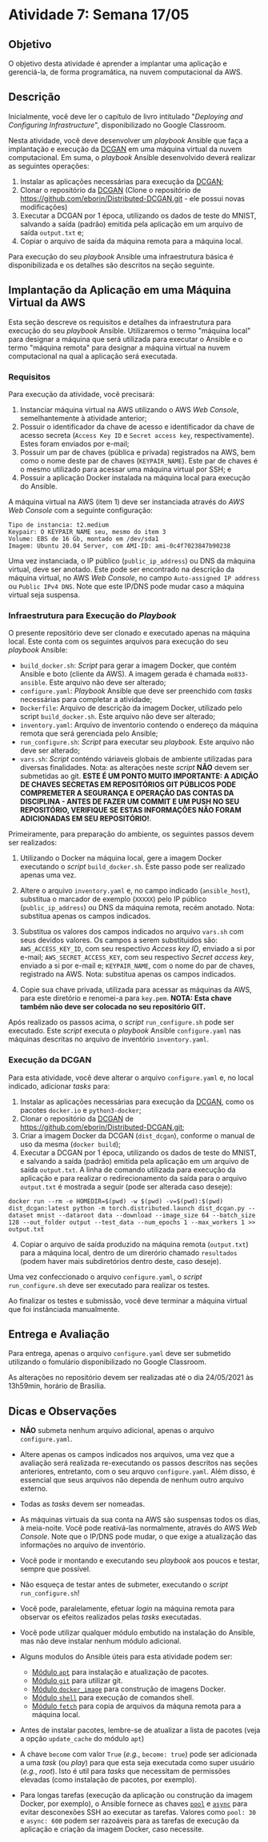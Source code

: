 # Atividade 7: Semana 17/05

## Objetivo

O objetivo desta atividade é aprender a implantar uma aplicação e gerenciá-la, de forma programática, na nuvem computacional da AWS. 

## Descrição

Inicialmente, você deve ler o capítulo de livro intitulado "*Deploying and Configuring Infrastructure*", disponibilizado no Google Classroom. 

Nesta atividade, você deve desenvolver um *playbook* Ansible que faça a implantação e execução da [DCGAN](https://github.com/eborin/Distributed-DCGAN.git) em uma máquina virtual da nuvem computacional. 
Em suma, o *playbook* Ansible desenvolvido deverá realizar as seguintes operações:
1. Instalar as aplicações necessárias para execução da [DCGAN](https://github.com/eborin/Distributed-DCGAN.git);
2. Clonar o repositório da [DCGAN](https://github.com/eborin/Distributed-DCGAN.git) (Clone o repositório de https://github.com/eborin/Distributed-DCGAN.git - ele possui novas modificações)
3. Executar a DCGAN por 1 época, utilizando os dados de teste do MNIST, salvando a saída (padrão) emitida pela aplicação em um arquivo de saída ``output.txt`` e;
4. Copiar o arquivo de saída da máquina remota para a máquina local.

Para execução do seu *playbook* Ansible uma infraestrutura básica é disponibilizada e os detalhes são descritos na seção seguinte.

## Implantação da Aplicação em uma Máquina Virtual da AWS

Esta seção descreve os requisitos e detalhes da infraestrutura para execução do seu *playbook* Ansible.
Utilizaremos o termo "máquina local" para designar a máquina que será utilizada para executar o Ansible e o termo "máquina remota" para designar a máquina virtual na nuvem computacional na qual a aplicação será executada.

### Requisitos

Para execução da atividade, você precisará:
1. Instanciar máquina virtual na AWS utilizando o AWS *Web Console*, semelhantemente à atividade anterior;
2. Possuir o identificador da chave de acesso e identificador da chave de acesso secreta (`Access Key ID` e `Secret access key`, respectivamente). Estes foram enviados por e-mail;
3. Possuir um par de chaves (pública e privada) registrados na AWS, bem como o nome deste par de chaves (`KEYPAIR_NAME`). 
Este par de chaves é o mesmo utilizado para acessar uma máquina virtual por SSH; e
4. Possuir a aplicação Docker instalada na máquina local para execução do Ansible.

A máquina virtual na AWS (item 1) deve ser instanciada através do *AWS Web Console* com a seguinte configuração:

```
Tipo de instancia: t2.medium
Keypair: O KEYPAIR_NAME seu, mesmo do item 3
Volume: EBS de 16 Gb, montado em /dev/sda1
Imagem: Ubuntu 20.04 Server, com AMI-ID: ami-0c4f7023847b90238
```

Uma vez instanciada, o IP público (`public_ip_address`) ou DNS da máquina virtual, deve ser anotado. 
Este pode ser encontrado na descrição da máquina virtual, no AWS *Web Console*, no campo `Auto-assigned IP address` ou `Public IPv4 DNS`. 
Note que este IP/DNS pode mudar caso a máquina virtual seja suspensa.

### Infraestrutura para Execução do *Playbook*

O presente repositório deve ser clonado e executado apenas na máquina local.
Este conta com os seguintes arquivos para execução do seu *playbook* Ansible:

- ``build_docker.sh``: *Script* para gerar a imagem Docker, que contém Ansible e boto (cliente da AWS). 
A imagem gerada é chamada `mo833-ansible`. 
Este arquivo não deve ser alterado;
- ``configure.yaml``: *Playbook* Ansible que deve ser preenchido com *tasks* necessárias para completar a atividade;
- ``Dockerfile``: Arquivo de descrição da imagem Docker, utilizado pelo script `build_docker.sh`. Este arquivo não deve ser alterado;
- ``inventory.yaml``: Arquivo de inventorio contendo o endereço da máquina remota que será gerenciada pelo Ansible;
- ``run_configure.sh``: *Script* para executar seu *playbook*. Este arquivo não deve ser alterado;
- ``vars.sh``: *Script* conténdo váriaveis globais de ambiente utilizadas para diversas finalidades. Nota: as alterações neste *script* **NÃO** devem ser submetidas ao git.
**ESTE É UM PONTO MUITO IMPORTANTE: A ADIÇÃO DE CHAVES SECRETAS EM REPOSITÓRIOS GIT PÚBLICOS PODE COMPREMETER A SEGURANÇA E OPERAÇÃO DAS CONTAS DA DISCIPLINA - ANTES DE FAZER UM COMMIT E UM PUSH NO SEU REPOSITÓRIO, VERIFIQUE SE ESTAS INFORMAÇÕES NÃO FORAM ADICIONADAS EM SEU REPOSITÓRIO!**.

Primeiramente, para preparação do ambiente, os seguintes passos devem ser realizados:

1. Utilizando o Docker na máquina local, gere a imagem Docker executando o *script* `build_docker.sh`. Este passo pode ser realizado apenas uma vez.

2. Altere o arquivo `inventory.yaml` e, no campo indicado (`ansible_host`), substitua o marcador de exemplo (`XXXXX`) pelo IP público (`public_ip_address`) ou DNS da máquina remota, recém anotado. Nota: substitua apenas os campos indicados.

3. Substitua os valores dos campos indicados no arquivo `vars.sh` com seus devidos valores. Os campos a serem substituidos são: `AWS_ACCESS_KEY_ID`, com seu respectivo *Access key ID*, enviado a si por e-mail; `AWS_SECRET_ACCESS_KEY`, com seu respectivo *Secret access key*, enviado a si por e-mail e; `KEYPAIR_NAME`, com o nome do par de chaves, registrado na AWS. Nota: substitua apenas os campos indicados.

4. Copie sua chave privada, utilizada para acessar as máquinas da AWS, para este diretório e renomei-a para `key.pem`. **NOTA: Esta chave também não deve ser colocada no seu repositório GIT.**

Após realizado os passos acima, o *script* `run_configure.sh` pode ser executado. 
Este *script* executa o *playbook* Ansible `configure.yaml` nas máquinas descritas no arquivo de inventório `inventory.yaml`.

### Execução da DCGAN

Para esta atividade, você deve alterar o arquivo `configure.yaml` e, no local indicado, adicionar *tasks* para:

1. Instalar as aplicações necessárias para execução da [DCGAN](https://github.com/eborin/Distributed-DCGAN.git), como os pacotes `docker.io` e `python3-docker`;
2. Clonar o repositório da [DCGAN](https://github.com/eborin/Distributed-DCGAN.git) de https://github.com/eborin/Distributed-DCGAN.git;
3. Criar a imagem Docker da DCGAN (`dist_dcgan`), conforme o manual de uso da mesma (`docker build`);
4. Executar a DCGAN por 1 época, utilizando os dados de teste do MNIST, e salvando a saída (padrão) emitida pela aplicação em um arquivo de saída ``output.txt``. 
A linha de comando utilizada para execução da aplicação e para realizar o redirecionamento da saída para o arquivo `output.txt` é mostrada a seguir (pode ser alterada caso deseje):
```
docker run --rm -e HOMEDIR=$(pwd) -w $(pwd) -v=$(pwd):$(pwd) dist_dcgan:latest python -m torch.distributed.launch dist_dcgan.py --dataset mnist --dataroot data --download --image_size 64 --batch_size 128 --out_folder output --test_data --num_epochs 1 --max_workers 1 >> output.txt
```
4. Copiar o arquivo de saída produzido na máquina remota (`output.txt`) para a máquina local, dentro de um direrório chamado `resultados` (podem haver mais subdiretórios dentro deste, caso deseje).

Uma vez confeccionado o arquivo `configure.yaml`, o *script* `run_configure.sh` deve ser executado para realizar os testes.

Ao finalizar os testes e submissão, você deve terminar a máquina virtual que foi instânciada manualmente.

## Entrega e Avaliação

Para entrega, apenas o arquivo `configure.yaml` deve ser submetido utilizando o fomulário disponibilizado no Google Classroom.

As alterações no repositório devem ser realizadas até o dia 24/05/2021 às 13h59min, horário de Brasilia.

## Dicas e Observações
- **NÃO** submeta nenhum arquivo adicional, apenas o arquivo `configure.yaml`.

- Altere apenas os campos indicados nos arquivos, uma vez que a avaliação será realizada re-executando os passos descritos nas seções anteriores, entretanto, com o seu arquvo `configure.yaml`. Além disso, é essencial que seus arquivos não dependa de nenhum outro arquivo externo.

- Todas as *tasks* devem ser nomeadas.

- As máquinas virtuais da sua conta na AWS são suspensas todos os dias, à meia-noite. Você pode reativá-las normalmente, através do AWS *Web Console*. Note que o IP/DNS pode mudar, o que exige a atualização das informações no arquivo de inventório.

- Você pode ir montando e executando seu *playbook* aos poucos e testar, sempre que possível.

- Não esqueça de testar antes de submeter, executando o *script* `run_configure.sh`!

- Você pode, paralelamente, efetuar *login* na máquina remota para observar os efeitos realizados pelas *tasks* executadas.

- Você pode utilizar qualquer módulo embutido na instalação do Ansible, mas não deve instalar nenhum módulo adicional.

- Alguns modulos do Ansible úteis para esta atividade podem ser: 
    - [Módulo `apt`](https://docs.ansible.com/ansible/latest/collections/ansible/builtin/apt_module.html) para instalação e atualização de pacotes.
    - [Módulo `git`](https://docs.ansible.com/ansible/latest/collections/ansible/builtin/git_module.html) para utilizar git.
    - [Módulo `docker_image`](https://docs.ansible.com/ansible/latest/collections/community/docker/docker_image_module.html) para construção de imagens Docker.
    - [Módulo `shell`](https://docs.ansible.com/ansible/latest/collections/ansible/builtin/shell_module.html) para execução de comandos shell.
    - [Módulo `fetch`](https://docs.ansible.com/ansible/latest/collections/ansible/builtin/fetch_module.html) para copia de arquivos da máquna remota para a máquina local.

- Antes de instalar pacotes, lembre-se de atualizar a lista de pacotes (veja a opção `update_cache` do módulo `apt`)

- A chave `become` com valor `True` (*e.g.*, `become: true`) pode ser adicionada a uma *task* (ou *play*) para que esta seja executada como super usuário (*e.g.*, *root*). 
Isto é util para *tasks* que necessitam de permissões elevadas (como instalação de pacotes, por exemplo).

- Para longas tarefas (execução da aplicação ou construção da imagem Docker, por exemplo), o Ansible fornece as chaves [`pool`](https://docs.ansible.com/ansible/latest/user_guide/playbooks_async.html#asynchronous-playbook-tasks) e [`async`](https://docs.ansible.com/ansible/latest/user_guide/playbooks_async.html#asynchronous-playbook-tasks) para evitar desconexões SSH ao executar as tarefas. Valores como `pool: 30` e `async: 600` podem ser razoáveis para as tarefas de execução da aplicação e criação da imagem Docker, caso necessite.

